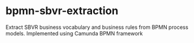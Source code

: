 # bpmn-sbvr-extraction
Extract SBVR business vocabulary and business rules from BPMN process models. Implemented using Camunda BPMN framework
